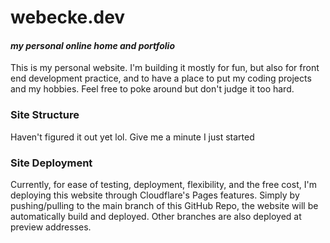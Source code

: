 # webecke.dev
#### _my personal online home and portfolio_

This is my personal website. I'm building it mostly for fun, but also for front end development practice, and to have a place to put my coding projects and my hobbies. Feel free to poke around but don't judge it too hard.

### Site Structure
Haven't figured it out yet lol. Give me a minute I just started

### Site Deployment
Currently, for ease of testing, deployment, flexibility, and the free cost, I'm deploying this website through Cloudflare's Pages features. Simply by pushing/pulling to the main branch of this GitHub Repo, the website will be automatically build and deployed. Other branches are also deployed at preview addresses.